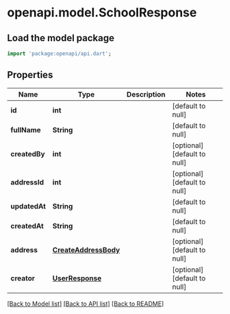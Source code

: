 # openapi.model.SchoolResponse

## Load the model package
```dart
import 'package:openapi/api.dart';
```

## Properties
Name | Type | Description | Notes
------------ | ------------- | ------------- | -------------
**id** | **int** |  | [default to null]
**fullName** | **String** |  | [default to null]
**createdBy** | **int** |  | [optional] [default to null]
**addressId** | **int** |  | [optional] [default to null]
**updatedAt** | **String** |  | [default to null]
**createdAt** | **String** |  | [default to null]
**address** | [**CreateAddressBody**](CreateAddressBody.md) |  | [optional] [default to null]
**creator** | [**UserResponse**](UserResponse.md) |  | [optional] [default to null]

[[Back to Model list]](../README.md#documentation-for-models) [[Back to API list]](../README.md#documentation-for-api-endpoints) [[Back to README]](../README.md)


